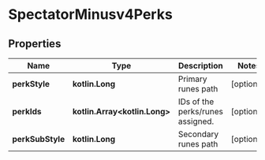 
# SpectatorMinusv4Perks

## Properties
Name | Type | Description | Notes
------------ | ------------- | ------------- | -------------
**perkStyle** | **kotlin.Long** | Primary runes path |  [optional]
**perkIds** | **kotlin.Array&lt;kotlin.Long&gt;** | IDs of the perks/runes assigned. |  [optional]
**perkSubStyle** | **kotlin.Long** | Secondary runes path |  [optional]




